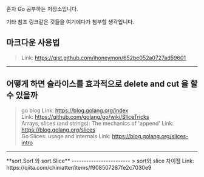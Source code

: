 혼자 Go 공부하는 저장소입니다.

기타 참조 링크같은 것들을 여기에다가 첨부할 생각입니다.

**마크다운 사용법**
-------
> Link: https://gist.github.com/ihoneymon/652be052a0727ad59601
<hr/>

**어떻게 하면 슬라이스를 효과적으로 delete and cut 을 할 수 있을까**
----------------------------------------
> go blog Link: https://blog.golang.org/index   
> Link: https://github.com/golang/go/wiki/SliceTricks    
> Arrays, slices (and strings): The mechanics of 'append' Link: https://blog.golang.org/slices   
> Go Slices: usage and internals Link: https://blog.golang.org/slices-intro   

<hr/>
**sort.Sort 와 sort.Slice**
------------------------    
> sort와 slice 차이점 Link: https://qiita.com/chimatter/items/f908507287fe2c7030e9   
